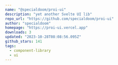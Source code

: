 ```yaml
---
name: "@specialdoom/proi-ui"
description: "yet another Svelte UI lib"
repo_url: "https://github.com/specialdoom/proi-ui"
author: "specialdoom"
homepage: "https://proi-ui.vercel.app"
downloads: 3
updated: "2023-10-28T08:08:56.095Z"
github_stars: 141
tags: 
  - component-library
  - ui
---
```

